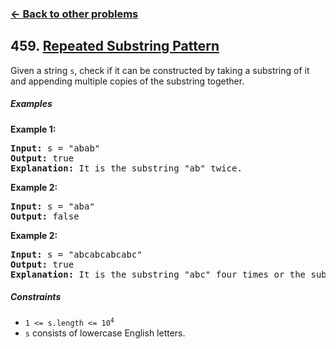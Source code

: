 ### [&#8592; Back to other problems](../../README.md)

## 459. [Repeated Substring Pattern](https://leetcode.com/problems/repeated-substring-pattern/)

Given a string `s`, check if it can be constructed by taking a substring of it and appending
multiple copies of the substring together.

##### Examples

**Example 1:**

<pre>
<b>Input:</b> s = "abab"
<b>Output:</b> true
<b>Explanation:</b> It is the substring "ab" twice.
</pre>

**Example 2:**

<pre>
<b>Input:</b> s = "aba"
<b>Output:</b> false
</pre>

**Example 2:**

<pre>
<b>Input:</b> s = "abcabcabcabc"
<b>Output:</b> true
<b>Explanation:</b> It is the substring "abc" four times or the substring "abcabc" twice.
</pre>

##### Constraints

* <code>1 <= s.length <= 10<sup>4</sup></code>
* `s` consists of lowercase English letters.
